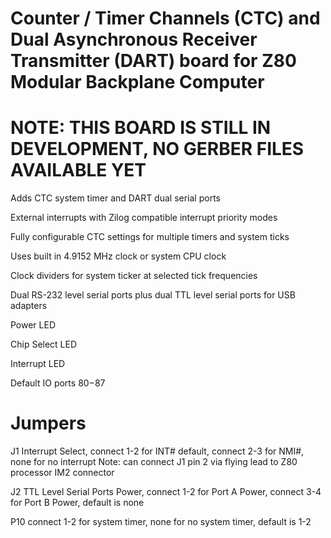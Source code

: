 # Counter / Timer Channels (CTC) and Dual Asynchronous Receiver Transmitter (DART) board for Z80 Modular Backplane Computer

# NOTE: THIS BOARD IS STILL IN DEVELOPMENT, NO GERBER FILES AVAILABLE YET

Adds CTC system timer and DART dual serial ports

External interrupts with Zilog compatible interrupt priority modes

Fully configurable CTC settings for multiple timers and system ticks

Uses built in 4.9152 MHz clock or system CPU clock

Clock dividers for system ticker at selected tick frequencies

Dual RS-232 level serial ports plus dual TTL level serial ports for USB adapters

Power LED

Chip Select LED

Interrupt LED

Default IO ports $80-$87

# Jumpers

J1 Interrupt Select, connect 1-2 for INT# default, connect 2-3 for NMI#, none for no interrupt
Note: can connect J1 pin 2 via flying lead to Z80 processor IM2 connector

J2 TTL Level Serial Ports Power, connect 1-2 for Port A Power, connect 3-4 for Port B Power, default is none

P10 connect 1-2 for system timer, none for no system timer, default is 1-2  
